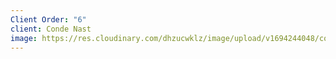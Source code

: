 ```yaml
---
Client Order: "6"
client: Conde Nast
image: https://res.cloudinary.com/dhzucwklz/image/upload/v1694244048/condenat-r_yzivnp.png
---
```

